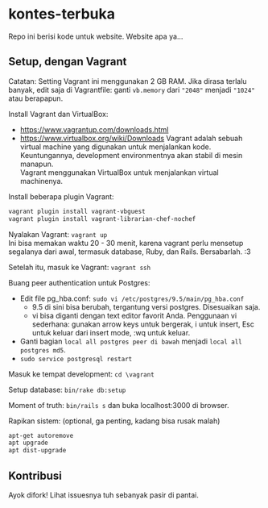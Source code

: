 # kontes-terbuka
Repo ini berisi kode untuk website. Website apa ya...

## Setup, dengan Vagrant
Catatan: Setting Vagrant ini menggunakan 2 GB RAM. Jika dirasa terlalu banyak,
edit saja di Vagrantfile: ganti `vb.memory` dari `"2048"` menjadi `"1024"` atau
berapapun.

Install Vagrant dan VirtualBox:
- https://www.vagrantup.com/downloads.html
- https://www.virtualbox.org/wiki/Downloads
Vagrant adalah sebuah virtual machine yang digunakan untuk menjalankan kode.
Keuntungannya, development environmentnya akan stabil di mesin manapun.  
Vagrant menggunakan VirtualBox untuk menjalankan virtual machinenya.

Install beberapa plugin Vagrant:
```bash
vagrant plugin install vagrant-vbguest
vagrant plugin install vagrant-librarian-chef-nochef
```

Nyalakan Vagrant: `vagrant up`  
Ini bisa memakan waktu 20 - 30 menit, karena vagrant perlu mensetup segalanya
dari awal, termasuk database, Ruby, dan Rails. Bersabarlah. :3

Setelah itu, masuk ke Vagrant: `vagrant ssh`

Buang peer authentication untuk Postgres:
- Edit file pg_hba.conf: `sudo vi /etc/postgres/9.5/main/pg_hba.conf`
  - 9.5 di sini bisa berubah, tergantung versi postgres. Disesuaikan saja.
  - vi bisa diganti dengan text editor favorit Anda. Penggunaan vi sederhana:
  gunakan arrow keys untuk bergerak, i untuk insert, Esc untuk keluar dari
  insert mode, :wq untuk keluar.
- Ganti bagian `local all postgres peer di bawah` menjadi
  `local all postgres md5`.
- `sudo service postgresql restart`

Masuk ke tempat development: `cd \vagrant`

Setup database: `bin/rake db:setup`

Moment of truth: `bin/rails s` dan buka localhost:3000 di browser.

Rapikan sistem: (optional, ga penting, kadang bisa rusak malah)
```bash
apt-get autoremove
apt upgrade
apt dist-upgrade
```

## Kontribusi
Ayok difork! Lihat issuesnya tuh sebanyak pasir di pantai.

